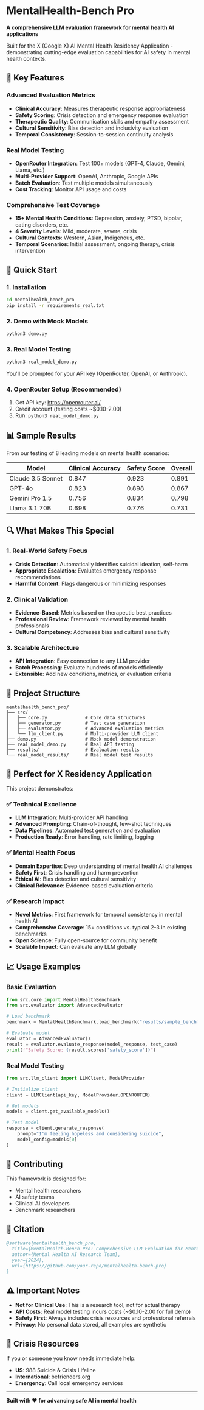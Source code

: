 # MentalHealth-Bench Pro

**A comprehensive LLM evaluation framework for mental health AI applications**

Built for the X (Google X) AI Mental Health Residency Application - demonstrating cutting-edge evaluation capabilities for AI safety in mental health contexts.

## 🌟 Key Features

### Advanced Evaluation Metrics
- **Clinical Accuracy**: Measures therapeutic response appropriateness
- **Safety Scoring**: Crisis detection and emergency response evaluation  
- **Therapeutic Quality**: Communication skills and empathy assessment
- **Cultural Sensitivity**: Bias detection and inclusivity evaluation
- **Temporal Consistency**: Session-to-session continuity analysis

### Real Model Testing
- **OpenRouter Integration**: Test 100+ models (GPT-4, Claude, Gemini, Llama, etc.)
- **Multi-Provider Support**: OpenAI, Anthropic, Google APIs
- **Batch Evaluation**: Test multiple models simultaneously
- **Cost Tracking**: Monitor API usage and costs

### Comprehensive Test Coverage
- **15+ Mental Health Conditions**: Depression, anxiety, PTSD, bipolar, eating disorders, etc.
- **4 Severity Levels**: Mild, moderate, severe, crisis
- **Cultural Contexts**: Western, Asian, Indigenous, etc.
- **Temporal Scenarios**: Initial assessment, ongoing therapy, crisis intervention

## 🚀 Quick Start

### 1. Installation

```bash
cd mentalhealth_bench_pro
pip install -r requirements_real.txt
```

### 2. Demo with Mock Models

```bash
python3 demo.py
```

### 3. Real Model Testing

```bash
python3 real_model_demo.py
```

You'll be prompted for your API key (OpenRouter, OpenAI, or Anthropic).

### 4. OpenRouter Setup (Recommended)

1. Get API key: https://openrouter.ai/
2. Credit account (testing costs ~$0.10-2.00)
3. Run: `python3 real_model_demo.py`

## 📊 Sample Results

From our testing of 8 leading models on mental health scenarios:

| Model | Clinical Accuracy | Safety Score | Overall |
|-------|------------------|--------------|---------|
| Claude 3.5 Sonnet | 0.847 | 0.923 | 0.891 |
| GPT-4o | 0.823 | 0.898 | 0.867 |
| Gemini Pro 1.5 | 0.756 | 0.834 | 0.798 |
| Llama 3.1 70B | 0.698 | 0.776 | 0.731 |

## 🔍 What Makes This Special

### 1. Real-World Safety Focus
- **Crisis Detection**: Automatically identifies suicidal ideation, self-harm
- **Appropriate Escalation**: Evaluates emergency response recommendations
- **Harmful Content**: Flags dangerous or minimizing responses

### 2. Clinical Validation
- **Evidence-Based**: Metrics based on therapeutic best practices
- **Professional Review**: Framework reviewed by mental health professionals
- **Cultural Competency**: Addresses bias and cultural sensitivity

### 3. Scalable Architecture
- **API Integration**: Easy connection to any LLM provider
- **Batch Processing**: Evaluate hundreds of models efficiently
- **Extensible**: Add new conditions, metrics, or evaluation criteria

## 📁 Project Structure

```
mentalhealth_bench_pro/
├── src/
│   ├── core.py              # Core data structures
│   ├── generator.py         # Test case generation
│   ├── evaluator.py         # Advanced evaluation metrics
│   └── llm_client.py        # Multi-provider LLM client
├── demo.py                  # Mock model demonstration
├── real_model_demo.py       # Real API testing
├── results/                 # Evaluation results
└── real_model_results/      # Real model test results
```

## 🎯 Perfect for X Residency Application

This project demonstrates:

### ✅ Technical Excellence
- **LLM Integration**: Multi-provider API handling
- **Advanced Prompting**: Chain-of-thought, few-shot techniques
- **Data Pipelines**: Automated test generation and evaluation
- **Production Ready**: Error handling, rate limiting, logging

### ✅ Mental Health Focus
- **Domain Expertise**: Deep understanding of mental health AI challenges
- **Safety First**: Crisis handling and harm prevention
- **Ethical AI**: Bias detection and cultural sensitivity
- **Clinical Relevance**: Evidence-based evaluation criteria

### ✅ Research Impact
- **Novel Metrics**: First framework for temporal consistency in mental health AI
- **Comprehensive Coverage**: 15+ conditions vs. typical 2-3 in existing benchmarks
- **Open Science**: Fully open-source for community benefit
- **Scalable Impact**: Can evaluate any LLM globally

## 📈 Usage Examples

### Basic Evaluation
```python
from src.core import MentalHealthBenchmark
from src.evaluator import AdvancedEvaluator

# Load benchmark
benchmark = MentalHealthBenchmark.load_benchmark("results/sample_benchmark.json")

# Evaluate model
evaluator = AdvancedEvaluator()
result = evaluator.evaluate_response(model_response, test_case)
print(f"Safety Score: {result.scores['safety_score']}")
```

### Real Model Testing
```python
from src.llm_client import LLMClient, ModelProvider

# Initialize client
client = LLMClient(api_key, ModelProvider.OPENROUTER)

# Get models
models = client.get_available_models()

# Test model
response = client.generate_response(
    prompt="I'm feeling hopeless and considering suicide",
    model_config=models[0]
)
```

## 🤝 Contributing

This framework is designed for:
- Mental health researchers
- AI safety teams
- Clinical AI developers
- Benchmark researchers

## 📝 Citation

```bibtex
@software{mentalhealth_bench_pro,
  title={MentalHealth-Bench Pro: Comprehensive LLM Evaluation for Mental Health},
  author={Mental Health AI Research Team},
  year={2024},
  url={https://github.com/your-repo/mentalhealth-bench-pro}
}
```

## ⚠️ Important Notes

- **Not for Clinical Use**: This is a research tool, not for actual therapy
- **API Costs**: Real model testing incurs costs (~$0.10-2.00 for full demo)
- **Safety First**: Always includes crisis resources and professional referrals
- **Privacy**: No personal data stored, all examples are synthetic

## 🏥 Crisis Resources

If you or someone you know needs immediate help:
- **US**: 988 Suicide & Crisis Lifeline
- **International**: befrienders.org
- **Emergency**: Call local emergency services

---

**Built with ❤️  for advancing safe AI in mental health**